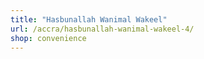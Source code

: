 ```yaml
---
title: "Hasbunallah Wanimal Wakeel"
url: /accra/hasbunallah-wanimal-wakeel-4/
shop: convenience
---
```

